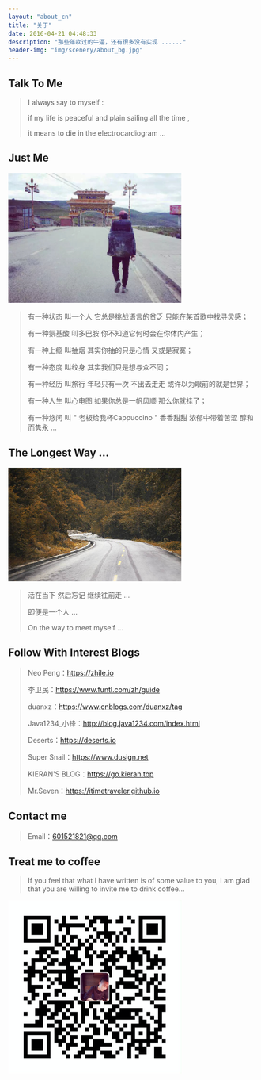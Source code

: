 ```yaml
---
layout: "about_cn"
title: "关于"
date: 2016-04-21 04:48:33
description: "那些年吹过的牛逼，还有很多没有实现 ......"
header-img: "img/scenery/about_bg.jpg"
---
```


## Talk To Me

> I always say to myself :
>
> if my life is peaceful and plain sailing all the time ,
>
> it means to die in the electrocardiogram …



## Just Me

<img src="../../img/scenery/about_bg2.jpg" width="350" alt="about_bg2"></img>

> 有一种状态 叫一个人 它总是挑战语言的贫乏 只能在某首歌中找寻灵感；
>
> 有一种氨基酸 叫多巴胺 你不知道它何时会在你体内产生；
>
> 有一种上瘾 叫抽烟 其实你抽的只是心情 又或是寂寞；
>
> 有一种态度 叫纹身 其实我们只是想与众不同；
>
> 有一种经历 叫旅行 年轻只有一次 不出去走走 或许以为眼前的就是世界；
>
> 有一种人生 叫心电图 如果你总是一帆风顺 那么你就挂了；
>
> 有一种悠闲 叫 " 老板给我杯Cappuccino " 香香甜甜 浓郁中带着苦涩 醇和而隽永 …



## The Longest Way ...

<img src="../../img/scenery/about_bg4.jpg" width="350" alt="about_bg4"></img>

>  活在当下 然后忘记 继续往前走 ...
>
>  即便是一个人 ...
>
>  On the way to meet myself …


## Follow With Interest Blogs

> Neo Peng：https://zhile.io
>
> 李卫民：https://www.funtl.com/zh/guide
>
> duanxz：https://www.cnblogs.com/duanxz/tag
> 
> Java1234_小锋：http://blog.java1234.com/index.html
> 
> Deserts：https://deserts.io
>
> Super Snail：https://www.dusign.net
>
> KIERAN'S BLOG：https://go.kieran.top
>
> Mr.Seven：https://itimetraveler.github.io

## Contact me

> Email：601521821@qq.com

## Treat me to coffee
>  If you feel that what I have written is of some value to you, I am glad that you are willing to invite me to drink coffee...

<img src="../../img/scenery/treat_me_to_coffee.png" width="350" alt="treat_me_to_coffee.png"></img>
